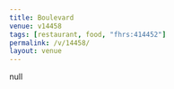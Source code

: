 ```yaml
---
title: Boulevard
venue: v14458
tags: [restaurant, food, "fhrs:414452"]
permalink: /v/14458/
layout: venue
---
```

null